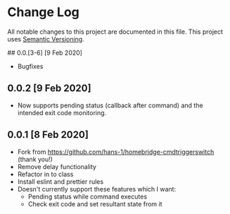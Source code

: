 # Change Log

All notable changes to this project are documented in this file. This project uses [Semantic Versioning](https://semver.org/).

## 0.0.[3-6] [9 Feb 2020]

- Bugfixes

## 0.0.2 [9 Feb 2020]

- Now supports pending status (callback after command) and the intended exit code monitoring.

## 0.0.1 [8 Feb 2020]

- Fork from https://github.com/hans-1/homebridge-cmdtriggerswitch (thank you!)
- Remove delay functionality
- Refactor in to class
- Install eslint and prettier rules
- Doesn't currently support these features which I want:
    - Pending status while command executes
    - Check exit code and set resultant state from it